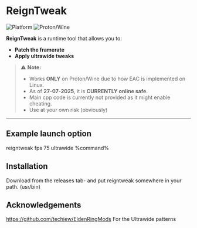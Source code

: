 #  ReignTweak 

![Platform](https://img.shields.io/badge/platform-Linux%20(Only)-blue?style=for-the-badge)
![Proton/Wine](https://img.shields.io/badge/compatibility-Proton%2FWine-purple?style=for-the-badge)

 **ReignTweak** is a runtime tool that allows you to:
-  **Patch the framerate**
-  **Apply ultrawide tweaks**

> ⚠️ **Note:**  
> - Works **ONLY** on Proton/Wine due to how EAC is implemented on Linux.  
> - As of **27-07-2025**, it is **CURRENTLY online safe**. 
> - Main cpp code is currently not provided as it might enable cheating.
> - Use at your own risk (obviously)

---


##  Example launch option

reigntweak fps 75 ultrawide %command%

## Installation

Download from the releases tab- and put reigntweak somewhere in your path.
(usr/bin)

## Acknowledgements

https://github.com/techiew/EldenRingMods For the Ultrawide patterns
